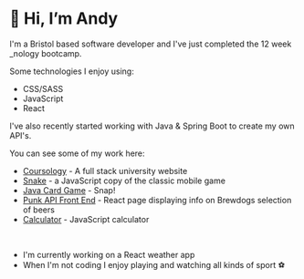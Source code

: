 # 👋 Hi, I’m Andy

I'm a Bristol based software developer and I've just completed the 12 week _nology bootcamp.

Some technologies I enjoy using:
- CSS/SASS
- JavaScript
- React

I've also recently started working with Java & Spring Boot to create my own API's.

You can see some of my work here:
- [Coursology](https://github.com/AndyBowerman/Courseology-Full-Stack-Project) - A full stack university website
- [Snake](https://andybowerman.github.io/JS-Snake-Game/) - a JavaScript copy of the classic mobile game
- [Java Card Game](https://github.com/AndyBowerman/Java-Card-Game) - Snap!
- [Punk API Front End](https://andybowerman.github.io/punk-api-project/) - React page displaying info on Brewdogs selection of beers
- [Calculator](https://andybowerman.github.io/JS-Calculator/) - JavaScript calculator

<br/>

- I'm currently working on a React weather app
- When I'm not coding I enjoy playing and watching all kinds of sport :soccer:
